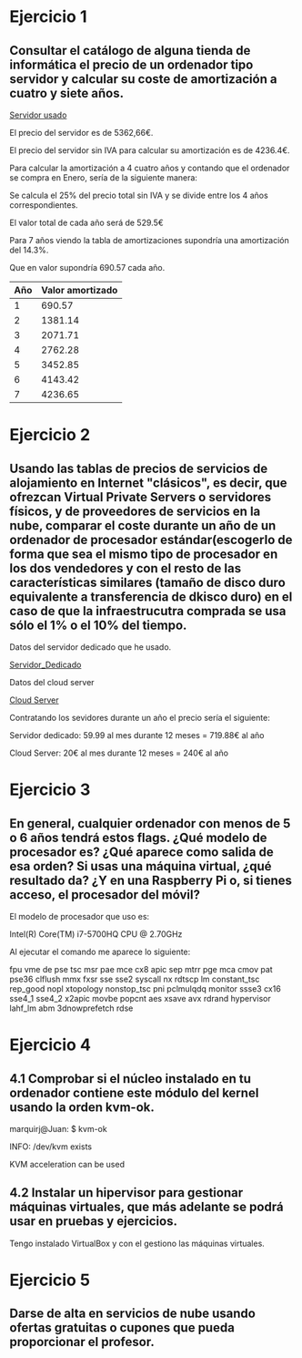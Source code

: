 # Ejercicio 1

## Consultar el catálogo de alguna tienda de informática el precio de un ordenador tipo servidor y calcular su coste de amortización a cuatro y siete años.

[Servidor usado](https://www.mercadoactual.es/hpe-hewlett-packard-enterprise-proliant-proliant-dl380-gen10-2-1442583.html)

El precio del servidor es de 5362,66€. 

El precio del servidor sin IVA para calcular su amortización es de 4236.4€.

Para calcular la amortización a 4 cuatro años y contando que el ordenador se compra en Enero, sería de la siguiente manera:

Se calcula el 25% del precio total sin IVA y se divide entre los 4 años correspondientes.


El valor total de cada año será de  529.5€

Para 7 años viendo la tabla de amortizaciones supondría una amortización del 14.3%.

Que en valor supondría 690.57 cada año.

| Año  | Valor amortizado |
| ---- | ---------------- |
|  1   |      690.57      |
|  2   |     1381.14      |
|  3   |     2071.71      |
|  4   |     2762.28      |
|  5   |     3452.85      |
|  6   |     4143.42      |
|  7   |     4236.65      |

# Ejercicio 2

## Usando las tablas de precios de servicios de alojamiento en Internet "clásicos", es decir, que ofrezcan Virtual Private Servers o servidores físicos, y de proveedores de servicios en la nube, comparar el coste durante un año de un ordenador de procesador estándar(escogerlo de forma que sea el mismo tipo de procesador en los dos vendedores y con el resto de las características similares (tamaño de disco duro equivalente a transferencia de dkisco duro) en el caso de que la infraestrucutra comprada se usa sólo el 1% o el 10% del tiempo.

 Datos del servidor dedicado que he usado.

[Servidor_Dedicado](https://www.ovh.es/servidores_dedicados/hosting/173host1.xml)
 
Datos del cloud server

[Cloud Server](https://www.ovh.es/public-cloud/instancias/precios/)

Contratando los sevidores durante un año el precio sería el siguiente:

Servidor dedicado: 59.99 al mes durante 12 meses = 719.88€ al año

Cloud Server: 20€ al mes durante 12 meses = 240€ al año



# Ejercicio 3

## En general, cualquier ordenador con menos de 5 o 6 años tendrá estos flags. ¿Qué modelo de procesador es? ¿Qué aparece como salida de esa orden? Si usas una máquina virtual, ¿qué resultado da? ¿Y en una Raspberry Pi o, si tienes acceso, el procesador del móvil?

El modelo de procesador que uso es: 

 Intel(R) Core(TM) i7-5700HQ CPU @ 2.70GHz

Al ejecutar el comando me aparece lo siguiente:

 fpu vme de pse tsc msr pae mce cx8 apic sep mtrr pge mca cmov pat pse36 clflush mmx fxsr sse sse2 syscall nx rdtscp lm constant_tsc rep_good nopl xtopology nonstop_tsc pni pclmulqdq monitor ssse3 cx16 sse4_1 sse4_2 x2apic movbe popcnt aes xsave avx rdrand hypervisor lahf_lm abm 3dnowprefetch rdse

# Ejercicio 4

## 4.1 Comprobar si el núcleo instalado en tu ordenador contiene este módulo del kernel usando la orden kvm-ok.

marquirj@Juan: $ kvm-ok

INFO: /dev/kvm exists

KVM acceleration can be used

## 4.2 Instalar un hipervisor para gestionar máquinas virtuales, que más adelante se podrá usar en pruebas y ejercicios.

Tengo instalado VirtualBox y con el gestiono las máquinas virtuales.


# Ejercicio 5

## Darse de alta en servicios de nube usando ofertas gratuitas o cupones que pueda proporcionar el profesor.


